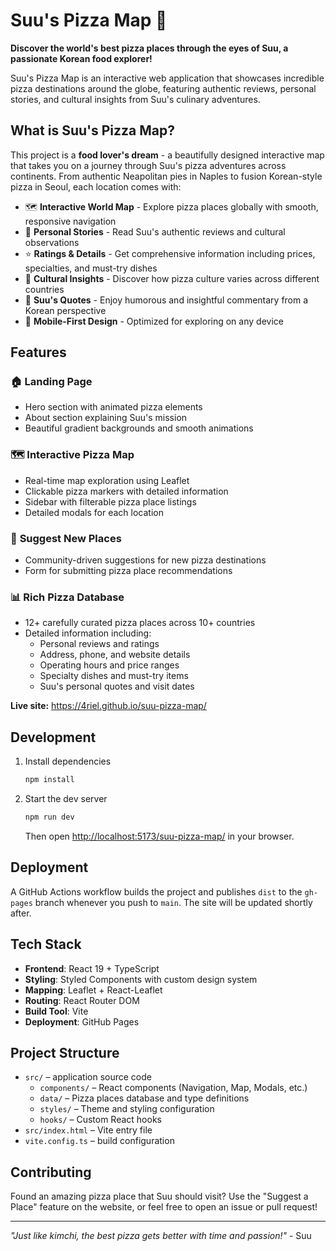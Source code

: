 # Suu's Pizza Map 🍕

**Discover the world's best pizza places through the eyes of Suu, a passionate Korean food explorer!**

Suu's Pizza Map is an interactive web application that showcases incredible pizza destinations around the globe, featuring authentic reviews, personal stories, and cultural insights from Suu's culinary adventures.

## What is Suu's Pizza Map?

This project is a **food lover's dream** - a beautifully designed interactive map that takes you on a journey through Suu's pizza adventures across continents. From authentic Neapolitan pies in Naples to fusion Korean-style pizza in Seoul, each location comes with:

- 🗺️ **Interactive World Map** - Explore pizza places globally with smooth, responsive navigation
- 📖 **Personal Stories** - Read Suu's authentic reviews and cultural observations
- ⭐ **Ratings & Details** - Get comprehensive information including prices, specialties, and must-try dishes
- 🎯 **Cultural Insights** - Discover how pizza culture varies across different countries
- 💬 **Suu's Quotes** - Enjoy humorous and insightful commentary from a Korean perspective
- 📱 **Mobile-First Design** - Optimized for exploring on any device

## Features

### 🏠 **Landing Page**
- Hero section with animated pizza elements
- About section explaining Suu's mission
- Beautiful gradient backgrounds and smooth animations

### 🗺️ **Interactive Pizza Map**
- Real-time map exploration using Leaflet
- Clickable pizza markers with detailed information
- Sidebar with filterable pizza place listings
- Detailed modals for each location

### 📝 **Suggest New Places**
- Community-driven suggestions for new pizza destinations
- Form for submitting pizza place recommendations

### 📊 **Rich Pizza Database**
- 12+ carefully curated pizza places across 10+ countries
- Detailed information including:
  - Personal reviews and ratings
  - Address, phone, and website details
  - Operating hours and price ranges
  - Specialty dishes and must-try items
  - Suu's personal quotes and visit dates

**Live site:** <https://4riel.github.io/suu-pizza-map/>

## Development

1. Install dependencies

   ```bash
   npm install
   ```

2. Start the dev server

   ```bash
   npm run dev
   ```

   Then open <http://localhost:5173/suu-pizza-map/> in your browser.

## Deployment

A GitHub Actions workflow builds the project and publishes `dist` to the
`gh-pages` branch whenever you push to `main`. The site will be updated
shortly after.

## Tech Stack

- **Frontend**: React 19 + TypeScript
- **Styling**: Styled Components with custom design system
- **Mapping**: Leaflet + React-Leaflet
- **Routing**: React Router DOM
- **Build Tool**: Vite
- **Deployment**: GitHub Pages

## Project Structure

- `src/` – application source code
  - `components/` – React components (Navigation, Map, Modals, etc.)
  - `data/` – Pizza places database and type definitions
  - `styles/` – Theme and styling configuration
  - `hooks/` – Custom React hooks
- `src/index.html` – Vite entry file
- `vite.config.ts` – build configuration

## Contributing

Found an amazing pizza place that Suu should visit? Use the "Suggest a Place" feature on the website, or feel free to open an issue or pull request!

---

*"Just like kimchi, the best pizza gets better with time and passion!"* - Suu
